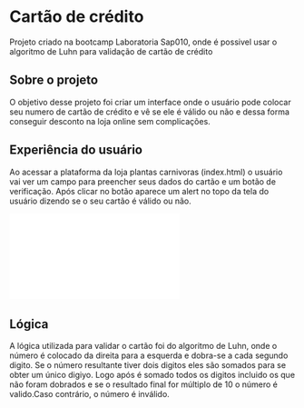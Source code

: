 # Cartão de crédito

Projeto criado na bootcamp Laboratoria Sap010, onde é possivel usar o algoritmo de Luhn para validação de cartão de crédito

## Sobre o projeto

O objetivo desse projeto foi criar um interface onde o usuário pode colocar seu numero de cartão de crédito e vê se ele é válido ou não e dessa forma conseguir desconto na loja online sem complicações.

## Experiência do usuário

Ao acessar a plataforma da loja plantas carnivoras (index.html) o usuário vai ver um campo para preencher seus dados do cartão e um botão de verificação. Após clicar no botão aparece um alert no topo da tela do usuário dizendo se o seu cartão é válido ou não.

![preview](./src/images/Index.html)

## Lógica

A lógica utilizada para validar o cartão foi do algoritmo de Luhn, onde o número é colocado da direita para a esquerda e dobra-se a cada segundo digito. Se o número resultante tiver dois digitos eles são somados para se obter um único digiyo. Logo após é somado todos os digitos incluido os que não foram dobrados e se o resultado final for múltiplo de 10 o número é valido.Caso contrário, o número é inválido.
